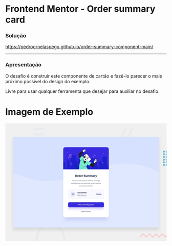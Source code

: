 # Frontend Mentor - Order summary card

### Solução
https://pedroornelaspego.github.io/order-summary-component-main/
<hr>

### Apresentação

O desafio é construir este componente de cartão e fazê-lo parecer o mais próximo possível do design do exemplo.

Livre para usar qualquer ferramenta que desejar para auxiliar no desafio.


# Imagem de Exemplo
![Design preview for the Order summary card coding challenge](./design/desktop-preview.jpg)
